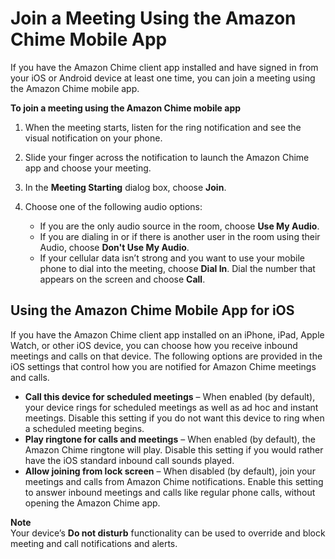 # Join a Meeting Using the Amazon Chime Mobile App<a name="chime-join-meeting-mobile-app"></a>

If you have the Amazon Chime client app installed and have signed in from your iOS or Android device at least one time, you can join a meeting using the Amazon Chime mobile app\.

**To join a meeting using the Amazon Chime mobile app**

1. When the meeting starts, listen for the ring notification and see the visual notification on your phone\.

1. Slide your finger across the notification to launch the Amazon Chime app and choose your meeting\.

1. In the **Meeting Starting** dialog box, choose **Join**\.

1. Choose one of the following audio options:
   + If you are the only audio source in the room, choose **Use My Audio**\.
   + If you are dialing in or if there is another user in the room using their Audio, choose **Don't Use My Audio**\.
   + If your cellular data isn’t strong and you want to use your mobile phone to dial into the meeting, choose **Dial In**\. Dial the number that appears on the screen and choose **Call**\.

## Using the Amazon Chime Mobile App for iOS<a name="app-ios"></a>

If you have the Amazon Chime client app installed on an iPhone, iPad, Apple Watch, or other iOS device, you can choose how you receive inbound meetings and calls on that device\. The following options are provided in the iOS settings that control how you are notified for Amazon Chime meetings and calls\.
+ **Call this device for scheduled meetings** – When enabled \(by default\), your device rings for scheduled meetings as well as ad hoc and instant meetings\. Disable this setting if you do not want this device to ring when a scheduled meeting begins\.
+ **Play ringtone for calls and meetings** – When enabled \(by default\), the Amazon Chime ringtone will play\. Disable this setting if you would rather have the iOS standard inbound call sounds played\.
+ **Allow joining from lock screen** – When disabled \(by default\), join your meetings and calls from Amazon Chime notifications\. Enable this setting  to answer inbound meetings and calls like regular phone calls, without opening the Amazon Chime app\.

**Note**  
Your device’s **Do not disturb** functionality can be used to override and block meeting and call notifications and alerts\.